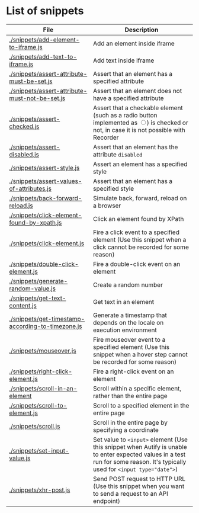 # List of snippets

File | Description
---|---
[./snippets/add-element-to-iframe.js](./snippets/add-element-to-iframe.js) | Add an element inside iframe
[./snippets/add-text-to-iframe.js](./snippets/add-text-to-iframe.js) | Add text inside iframe
[./snippets/assert-attribute-must-be-set.js](./snippets/assert-attribute-must-be-set.js) | Assert that an element has a specified attribute
[./snippets/assert-attribute-must-not-be-set.js](./snippets/assert-attribute-must-not-be-set.js) | Assert that an element does not have a specified attribute
[./snippets/assert-checked.js](./snippets/assert-checked.js) | Assert that a checkable element (such as a radio button implemented as <input type="radio">) is checked or not, in case it is not possible with Recorder
[./snippets/assert-disabled.js](./snippets/assert-disabled.js) |  Assert that an element has the attribute `disabled`
[./snippets/assert-style.js](./snippets/assert-style.js) | Assert an element has a specified style
[./snippets/assert-values-of-attributes.js](./snippets/assert-values-of-attributes.js) | Assert that an element has a specified style
[./snippets/back-forward-reload.js](./snippets/back-forward-reload.js) | Simulate back, forward, reload on a browser
[./snippets/click-element-found-by-xpath.js](./snippets/click-element-found-by-xpath.js) | Click an element found by XPath
[./snippets/click-element.js](./snippets/click-element.js) | Fire a click event to a specified element (Use this snippet when a click cannot be recorded for some reason)
[./snippets/double-click-element.js](./snippets/double-click-element.js) | Fire a double-click event on an element
[./snippets/generate-random-value.js](./snippets/generate-random-value.js) | Create a random number
[./snippets/get-text-content.js](./snippets/get-text-content.js) | Get text in an element
[./snippets/get-timestamp-according-to-timezone.js](./snippets/get-timestamp-according-to-timezone.js) | Generate a timestamp that depends on the locale on execution environment
[./snippets/mouseover.js](./snippets/mouseover.js) | Fire mouseover event to a specified element (Use this snippet when a hover step cannot be recorded for some reason)
[./snippets/right-click-element.js](./snippets/right-click-element.js) | Fire a right-click event on an element
[./snippets/scroll-in-an-element](./snippets/scroll-in-an-element) | Scroll within a specific element, rather than the entire page
[./snippets/scroll-to-element.js](./snippets/scroll-to-element.js) | Scroll to a specified element in the entire page
[./snippets/scroll.js](./snippets/scroll.js) | Scroll in the entire page by specifying a coordinate
[./snippets/set-input-value.js](./snippets/set-input-value.js) | Set value to `<input>` element (Use this snippet when Autify is unable to enter expected values in a test run for some reason. It's typically used for `<input type="date">`)
[./snippets/xhr-post.js](./snippets/xhr-post.js) | Send POST request to HTTP URL (Use this snippet when you want to send a request to an API endpoint)
